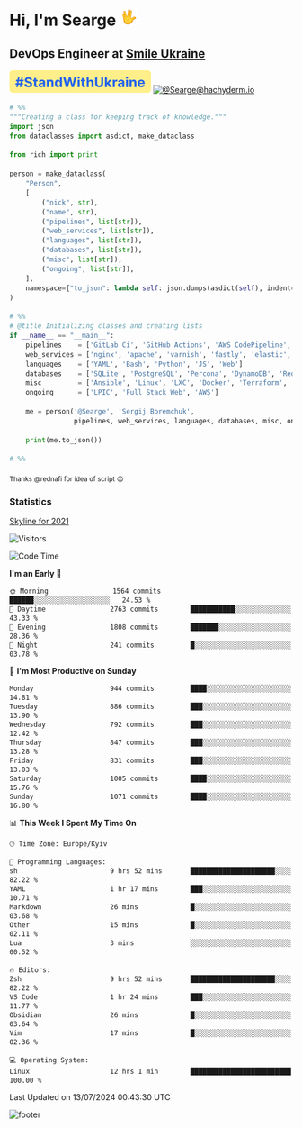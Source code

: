 # Hi, I'm Searge <img src="images/vulcan.webp" style="display: inline-block; margin: 0; height: 2rem" alt="Vulcan salute" />

## DevOps Engineer at [Smile Ukraine](https://smile-ukraine.com/en)

[![Stand With Ukraine](https://raw.githubusercontent.com/vshymanskyy/StandWithUkraine/main/badges/StandWithUkraine.svg)](https://stand-with-ukraine.pp.ua)
<a rel="me" href="https://hachyderm.io/@Searge">![@Searge@hachyderm.io](https://img.shields.io/badge/-@Searge-%232B90D9?logo=mastodon&logoColor=white)</a>

```python
# %%
"""Creating a class for keeping track of knowledge."""
import json
from dataclasses import asdict, make_dataclass

from rich import print

person = make_dataclass(
    "Person",
    [
        ("nick", str),
        ("name", str),
        ("pipelines", list[str]),
        ("web_services", list[str]),
        ("languages", list[str]),
        ("databases", list[str]),
        ("misc", list[str]),
        ("ongoing", list[str]),
    ],
    namespace={"to_json": lambda self: json.dumps(asdict(self), indent=4)},
)

# %%
# @title Initializing classes and creating lists
if __name__ == "__main__":
    pipelines    = ['GitLab Ci', 'GitHub Actions', 'AWS CodePipeline', 'Jenkins']
    web_services = ['nginx', 'apache', 'varnish', 'fastly', 'elastic', 'solr']
    languages    = ['YAML', 'Bash', 'Python', 'JS', 'Web']
    databases    = ['SQLite', 'PostgreSQL', 'Percona', 'DynamoDB', 'Redis']
    misc         = ['Ansible', 'Linux', 'LXC', 'Docker', 'Terraform', 'AWS']
    ongoing      = ['LPIC', 'Full Stack Web', 'AWS']

    me = person('@Searge', 'Sergij Boremchuk',
                pipelines, web_services, languages, databases, misc, ongoing)

    print(me.to_json())

# %%

```

<sub>Thanks @rednafi for idea of script :wink:</sub>

### Statistics

[Skyline for 2021](https://skyline.github.com/Searge/2021)

![Visitors](https://komarev.com/ghpvc/?username=searge&label=Profile%20views&color=0e75b6&style=flat) 
<!--START_SECTION:waka-->
![Code Time](http://img.shields.io/badge/Code%20Time-2%2C654%20hrs%2031%20mins-blue)

**I'm an Early 🐤** 

```text
🌞 Morning                1564 commits        ██████░░░░░░░░░░░░░░░░░░░   24.53 % 
🌆 Daytime                2763 commits        ███████████░░░░░░░░░░░░░░   43.33 % 
🌃 Evening                1808 commits        ███████░░░░░░░░░░░░░░░░░░   28.36 % 
🌙 Night                  241 commits         █░░░░░░░░░░░░░░░░░░░░░░░░   03.78 % 
```
📅 **I'm Most Productive on Sunday** 

```text
Monday                   944 commits         ████░░░░░░░░░░░░░░░░░░░░░   14.81 % 
Tuesday                  886 commits         ███░░░░░░░░░░░░░░░░░░░░░░   13.90 % 
Wednesday                792 commits         ███░░░░░░░░░░░░░░░░░░░░░░   12.42 % 
Thursday                 847 commits         ███░░░░░░░░░░░░░░░░░░░░░░   13.28 % 
Friday                   831 commits         ███░░░░░░░░░░░░░░░░░░░░░░   13.03 % 
Saturday                 1005 commits        ████░░░░░░░░░░░░░░░░░░░░░   15.76 % 
Sunday                   1071 commits        ████░░░░░░░░░░░░░░░░░░░░░   16.80 % 
```


📊 **This Week I Spent My Time On** 

```text
🕑︎ Time Zone: Europe/Kyiv

💬 Programming Languages: 
sh                       9 hrs 52 mins       █████████████████████░░░░   82.22 % 
YAML                     1 hr 17 mins        ███░░░░░░░░░░░░░░░░░░░░░░   10.71 % 
Markdown                 26 mins             █░░░░░░░░░░░░░░░░░░░░░░░░   03.68 % 
Other                    15 mins             █░░░░░░░░░░░░░░░░░░░░░░░░   02.11 % 
Lua                      3 mins              ░░░░░░░░░░░░░░░░░░░░░░░░░   00.52 % 

🔥 Editors: 
Zsh                      9 hrs 52 mins       █████████████████████░░░░   82.22 % 
VS Code                  1 hr 24 mins        ███░░░░░░░░░░░░░░░░░░░░░░   11.77 % 
Obsidian                 26 mins             █░░░░░░░░░░░░░░░░░░░░░░░░   03.64 % 
Vim                      17 mins             █░░░░░░░░░░░░░░░░░░░░░░░░   02.36 % 

💻 Operating System: 
Linux                    12 hrs 1 min        █████████████████████████   100.00 % 
```


 Last Updated on 13/07/2024 00:43:30 UTC
<!--END_SECTION:waka-->

![footer](https://capsule-render.vercel.app/api?type=waving&color=gradient&customColorList=14,21&height=82&section=footer)
